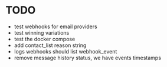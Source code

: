 # TODO

- test webhooks for email providers
- test winning variations
- test the docker compose
- add contact_list reason string
- logs webhooks should list webhook_event
- remove message history status, we have events timestamps
